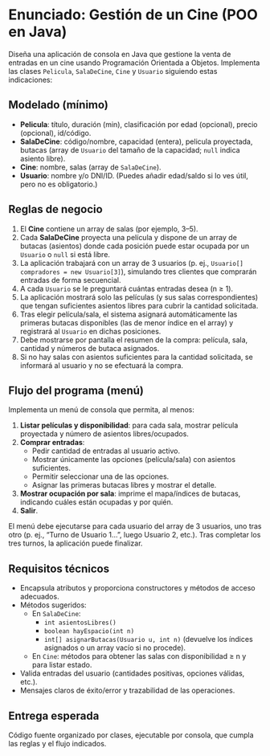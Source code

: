 # Enunciado: Gestión de un Cine (POO en Java)

Diseña una aplicación de consola en Java que gestione la venta de entradas en un cine usando Programación Orientada a Objetos. Implementa las clases `Pelicula`, `SalaDeCine`, `Cine` y `Usuario` siguiendo estas indicaciones:

## Modelado (mínimo)

- **Pelicula**: título, duración (min), clasificación por edad (opcional), precio (opcional), id/código.
- **SalaDeCine**: código/nombre, capacidad (entera), pelicula proyectada, butacas (array de `Usuario` del tamaño de la capacidad; `null` indica asiento libre).
- **Cine**: nombre, salas (array de `SalaDeCine`).
- **Usuario**: nombre y/o DNI/ID. (Puedes añadir edad/saldo si lo ves útil, pero no es obligatorio.)

## Reglas de negocio

1. El **Cine** contiene un array de salas (por ejemplo, 3–5).
2. Cada **SalaDeCine** proyecta una película y dispone de un array de butacas (asientos) donde cada posición puede estar ocupada por un `Usuario` o `null` si está libre.
3. La aplicación trabajará con un array de 3 usuarios (p. ej., `Usuario[] compradores = new Usuario[3]`), simulando tres clientes que comprarán entradas de forma secuencial.
4. A cada `Usuario` se le preguntará cuántas entradas desea (n ≥ 1).
5. La aplicación mostrará solo las películas (y sus salas correspondientes) que tengan suficientes asientos libres para cubrir la cantidad solicitada.
6. Tras elegir película/sala, el sistema asignará automáticamente las primeras butacas disponibles (las de menor índice en el array) y registrará al `Usuario` en dichas posiciones.
7. Debe mostrarse por pantalla el resumen de la compra: película, sala, cantidad y números de butaca asignados.
8. Si no hay salas con asientos suficientes para la cantidad solicitada, se informará al usuario y no se efectuará la compra.

## Flujo del programa (menú)

Implementa un menú de consola que permita, al menos:

1. **Listar películas y disponibilidad**: para cada sala, mostrar película proyectada y número de asientos libres/ocupados.
2. **Comprar entradas**:
    - Pedir cantidad de entradas al usuario activo.
    - Mostrar únicamente las opciones (película/sala) con asientos suficientes.
    - Permitir seleccionar una de las opciones.
    - Asignar las primeras butacas libres y mostrar el detalle.
3. **Mostrar ocupación por sala**: imprime el mapa/índices de butacas, indicando cuáles están ocupadas y por quién.
4. **Salir**.

El menú debe ejecutarse para cada usuario del array de 3 usuarios, uno tras otro (p. ej., “Turno de Usuario 1…”, luego Usuario 2, etc.). Tras completar los tres turnos, la aplicación puede finalizar.

## Requisitos técnicos

- Encapsula atributos y proporciona constructores y métodos de acceso adecuados.
- Métodos sugeridos:
  - En `SalaDeCine`:  
    - `int asientosLibres()`  
    - `boolean hayEspacio(int n)`  
    - `int[] asignarButacas(Usuario u, int n)` (devuelve los índices asignados o un array vacío si no procede).
  - En `Cine`: métodos para obtener las salas con disponibilidad ≥ n y para listar estado.
- Valida entradas del usuario (cantidades positivas, opciones válidas, etc.).
- Mensajes claros de éxito/error y trazabilidad de las operaciones.

## Entrega esperada

Código fuente organizado por clases, ejecutable por consola, que cumpla las reglas y el flujo indicados.
